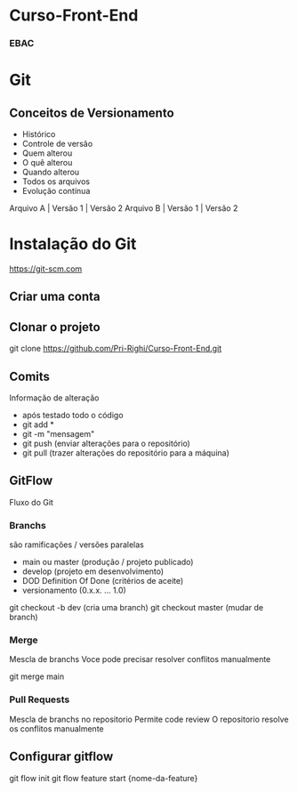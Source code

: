 # Curso-Front-End
### EBAC

# Git
## Conceitos de Versionamento
- Histórico
- Controle de versão
- Quem alterou
- O quê alterou
- Quando alterou
- Todos os arquivos
- Evolução contínua

Arquivo A | Versão 1 | Versão 2
Arquivo B | Versão 1 | Versão 2

# Instalação do Git
https://git-scm.com

## Criar uma conta

## Clonar o projeto
git clone https://github.com/Pri-Righi/Curso-Front-End.git

## Comits
Informação de alteração
- após testado todo o código
- git add *
- git -m "mensagem"
- git push (enviar alterações para o repositório)
- git pull (trazer alterações do repositório para a máquina)

## GitFlow
Fluxo do Git
### Branchs
são ramificações / versões paralelas
- main ou master (produção / projeto publicado)
- develop (projeto em desenvolvimento)
- DOD Definition Of Done (critérios de aceite)
- versionamento (0.x.x. ... 1.0)

git checkout -b dev (cria uma branch)
git checkout master (mudar de branch)

### Merge
Mescla de branchs
Voce pode precisar resolver conflitos manualmente

git merge main

### Pull Requests
Mescla de branchs no repositorio
Permite code review
O repositorio resolve os conflitos manualmente

## Configurar gitflow
git flow init
git flow feature start {nome-da-feature}
